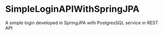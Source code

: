 # SimpleLoginAPIWithSpringJPA
A simple login developed in SpringJPA with PostgresSQL service in REST API
